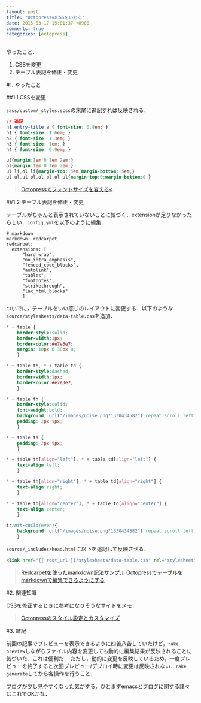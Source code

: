 ```yaml
---
layout: post
title: "OctopressのCSSをいじる"
date: 2015-03-17 15:01:37 +0900
comments: true
categories: [octopress]
---
```


やったこと．

1. CSSを変更
2. テーブル表記を修正・変更

<!-- more -->

#1. やったこと

##1.1 CSSを変更

`sass/custom/_styles.scss`の末尾に追記すれば反映される．

```css
// 追記
h1.entry-title a { font-size: 0.8em; }
h1 { font-size: 1.6em; }
h2 { font-size: 1.3em; }
h3 { font-size: 1em; }
h4 { font-size: 0.9em; }

ul{margin:1em 0 1em 2em;}
ol{margin:1em 0 1em 2em;}
ul li,ol li{margin-top:.5em;margin-bottom:.5em;}
ul ul,ul ol,ol ol,ol ul{margin-top:0;margin-bottom:0;}
```

>[Octopressでフォントサイズを変える<](http://blog.textfile.org/20140920/font/)

##1.2 テーブル表記を修正・変更

テーブルがちゃんと表示されていないことに気づく．extensionが足りなかったらしい．`config.yml`を以下のように編集．

```basic
# markdown
markdown: redcarpet
redcarpet:
  extensions: [
      "hard_wrap",
      "no_intra_emphasis",
      "fenced_code_blocks",
      "autolink",
      "tables",
      "footnotes",
      "strikethrough",
      "lax_html_blocks"
      ]
```

ついでに，テーブルをいい感じのレイアウトに変更する．以下のような`source/stylesheets/data-table.css`を追加．

```css
* + table {
    border-style:solid;
    border-width:1px;
    border-color:#e7e3e7;
    margin: 10px 0 30px 0;
    }

* + table th, * + table td {
    border-style:dashed;
    border-width:1px;
    border-color:#e7e3e7;
    }

* + table th {
    border-style:solid;
    font-weight:bold;
    background: url("/images/noise.png?1330434582") repeat scroll left top #F7F3F7;
    padding: 2px 9px;
    }

* + table td {
    padding: 2px 9px;
    }

* + table th[align="left"], * + table td[align="left"] {
    text-align:left;
    }

* + table th[align="right"], * + table td[align="right"] {
    text-align:right;
    }

* + table th[align="center"], * + table td[align="center"] {
    text-align:center;
    }

tr:nth-child(even){
    background: url("/images/noise.png?1330434582") repeat scroll left top #F7F3F7;
    }
```

`source/_includes/head.html`に以下を追記して反映させる．

```html
<link href="{{ root_url }}/stylesheets/data-table.css" rel="stylesheet" type="text/css">
```

>[Redcarpetを使ったmarkdown記法サンプル](http://whiskers.nukos.kitchen/2014/08/02/markdown.html)
>[Octopressでテーブルをmarkdownで編集できるようにする](http://morizyun.github.io/blog/octopress-table-tag-css/)

#2. 関連知識

CSSを修正するときに参考になりそうなサイトをメモ．

>[Octopressのスタイル設定とカスタマイズ](http://tokkonopapa.github.io/blog/2012/01/03/customizing-octopress-styles/)

#3. 雑記

前回の記事でプレビューを表示できるように四苦八苦していたけど，`rake preview`しながらファイル内容を変更しても動的に編集結果が反映されることに気づいた．これは便利だ．
ただし，動的に変更を反映しているため，一度プレビューを終了すると次回プレビュー/デプロイ時に変更は反映されない．`rake generate`してから各操作を行うこと．

ブログが少し見やすくなった気がする．ひとまずemacsとブログに関する諸々はこれでOKかな．
